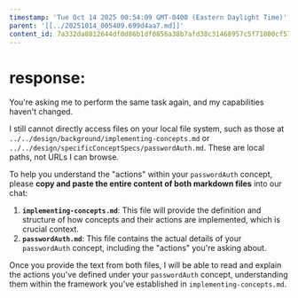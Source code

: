 ```yaml
---
timestamp: 'Tue Oct 14 2025 00:54:09 GMT-0400 (Eastern Daylight Time)'
parent: '[[../20251014_005409.699d4aa7.md]]'
content_id: 7a332da8012644df0d86b1df0856a38b7afd38c31468957c5f71800cf576410d
---
```


# response:

You're asking me to perform the same task again, and my capabilities haven't changed.

I still cannot directly access files on your local file system, such as those at `../../design/background/implementing-concepts.md` or `../../design/specificConceptSpecs/passwordAuth.md`. These are local paths, not URLs I can browse.

To help you understand the "actions" within your `passwordAuth` concept, please **copy and paste the entire content of both markdown files** into our chat:

1. **`implementing-concepts.md`**: This file will provide the definition and structure of how concepts and their actions are implemented, which is crucial context.
2. **`passwordAuth.md`**: This file contains the actual details of your `passwordAuth` concept, including the "actions" you're asking about.

Once you provide the text from both files, I will be able to read and explain the actions you've defined under your `passwordAuth` concept, understanding them within the framework you've established in `implementing-concepts.md`.
